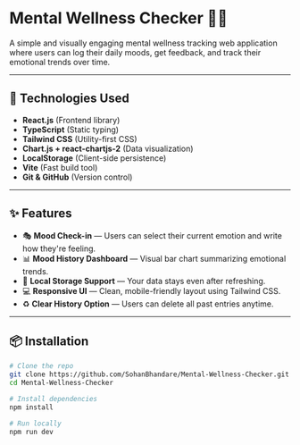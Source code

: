 # Mental Wellness Checker 🧠💙

A simple and visually engaging mental wellness tracking web application where users can log their daily moods, get feedback, and track their emotional trends over time.

---

## 🔧 Technologies Used

- **React.js** (Frontend library)
- **TypeScript** (Static typing)
- **Tailwind CSS** (Utility-first CSS)
- **Chart.js + react-chartjs-2** (Data visualization)
- **LocalStorage** (Client-side persistence)
- **Vite** (Fast build tool)
- **Git & GitHub** (Version control)

---

## ✨ Features

- 🎭 **Mood Check-in** — Users can select their current emotion and write how they're feeling.
- 📊 **Mood History Dashboard** — Visual bar chart summarizing emotional trends.
- 📁 **Local Storage Support** — Your data stays even after refreshing.
- 💻 **Responsive UI** — Clean, mobile-friendly layout using Tailwind CSS.
- ♻️ **Clear History Option** — Users can delete all past entries anytime.

---

## 📦 Installation

```bash
# Clone the repo
git clone https://github.com/SohanBhandare/Mental-Wellness-Checker.git
cd Mental-Wellness-Checker

# Install dependencies
npm install

# Run locally
npm run dev
